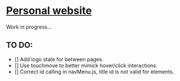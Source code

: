 # [Personal website](https://garamburor.github.io/)
Work in progress...

## TO DO:
- [] Add logo state for between pages.
- [] Use touchmove to better mimick hover/click interactions.
- [] Correct id calling in navMenu.js, title id is not valid for elements.
